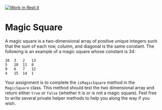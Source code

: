 [![Work in Repl.it](https://classroom.github.com/assets/work-in-replit-14baed9a392b3a25080506f3b7b6d57f295ec2978f6f33ec97e36a161684cbe9.svg)](https://classroom.github.com/online_ide?assignment_repo_id=4240588&assignment_repo_type=AssignmentRepo)
# Magic Square

A magic square is a two-dimensional array of positive unique integers such that the sum of each row, column, and diagonal is the same constant. The following is an example of a magic square whose constant is 34:

    16 	3 	2 	13  
    5 	10 	11 	8  
    9 	6 	7 	12  
    4 	15 	14 	1  

Your assignment is to complete the ```isMagicSquare``` method in the ```MagicSquare``` class. This method should test the two dimensional array and return either ```true``` or ```false``` (whether it is or is not a magic square). Feel free to write several private helper methods to help you along the way if you wish.

